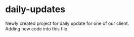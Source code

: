 # daily-updates
Newly created project for daily update for one of our client.<br>
Adding new code into this file
